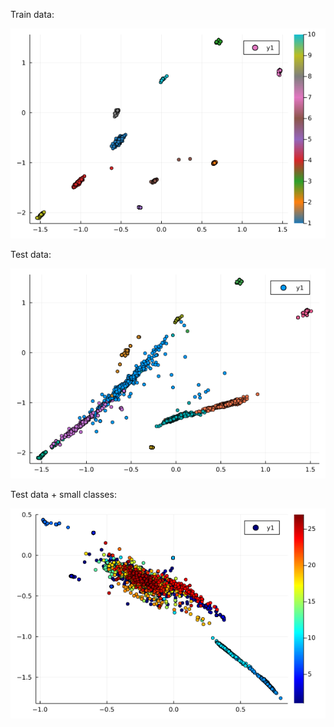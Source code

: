 Train data:

![img](encoding1.png)

Test data:

![img2](encoding2.png)

Test data + small classes:

![img3](encoding_Xs.png)